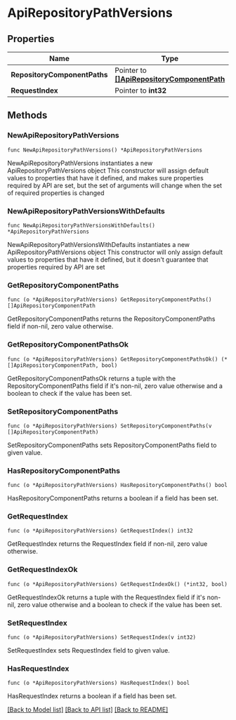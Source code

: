 # ApiRepositoryPathVersions

## Properties

Name | Type | Description | Notes
------------ | ------------- | ------------- | -------------
**RepositoryComponentPaths** | Pointer to [**[]ApiRepositoryComponentPath**](ApiRepositoryComponentPath.md) |  | [optional] 
**RequestIndex** | Pointer to **int32** |  | [optional] 

## Methods

### NewApiRepositoryPathVersions

`func NewApiRepositoryPathVersions() *ApiRepositoryPathVersions`

NewApiRepositoryPathVersions instantiates a new ApiRepositoryPathVersions object
This constructor will assign default values to properties that have it defined,
and makes sure properties required by API are set, but the set of arguments
will change when the set of required properties is changed

### NewApiRepositoryPathVersionsWithDefaults

`func NewApiRepositoryPathVersionsWithDefaults() *ApiRepositoryPathVersions`

NewApiRepositoryPathVersionsWithDefaults instantiates a new ApiRepositoryPathVersions object
This constructor will only assign default values to properties that have it defined,
but it doesn't guarantee that properties required by API are set

### GetRepositoryComponentPaths

`func (o *ApiRepositoryPathVersions) GetRepositoryComponentPaths() []ApiRepositoryComponentPath`

GetRepositoryComponentPaths returns the RepositoryComponentPaths field if non-nil, zero value otherwise.

### GetRepositoryComponentPathsOk

`func (o *ApiRepositoryPathVersions) GetRepositoryComponentPathsOk() (*[]ApiRepositoryComponentPath, bool)`

GetRepositoryComponentPathsOk returns a tuple with the RepositoryComponentPaths field if it's non-nil, zero value otherwise
and a boolean to check if the value has been set.

### SetRepositoryComponentPaths

`func (o *ApiRepositoryPathVersions) SetRepositoryComponentPaths(v []ApiRepositoryComponentPath)`

SetRepositoryComponentPaths sets RepositoryComponentPaths field to given value.

### HasRepositoryComponentPaths

`func (o *ApiRepositoryPathVersions) HasRepositoryComponentPaths() bool`

HasRepositoryComponentPaths returns a boolean if a field has been set.

### GetRequestIndex

`func (o *ApiRepositoryPathVersions) GetRequestIndex() int32`

GetRequestIndex returns the RequestIndex field if non-nil, zero value otherwise.

### GetRequestIndexOk

`func (o *ApiRepositoryPathVersions) GetRequestIndexOk() (*int32, bool)`

GetRequestIndexOk returns a tuple with the RequestIndex field if it's non-nil, zero value otherwise
and a boolean to check if the value has been set.

### SetRequestIndex

`func (o *ApiRepositoryPathVersions) SetRequestIndex(v int32)`

SetRequestIndex sets RequestIndex field to given value.

### HasRequestIndex

`func (o *ApiRepositoryPathVersions) HasRequestIndex() bool`

HasRequestIndex returns a boolean if a field has been set.


[[Back to Model list]](../README.md#documentation-for-models) [[Back to API list]](../README.md#documentation-for-api-endpoints) [[Back to README]](../README.md)


